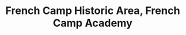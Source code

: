 ---
layout: repo
title: "French Camp Historic Area, French Camp Academy"
id: 23359
permalink: repos/23359/
---